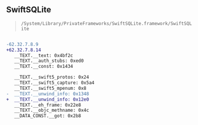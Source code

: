 ## SwiftSQLite

> `/System/Library/PrivateFrameworks/SwiftSQLite.framework/SwiftSQLite`

```diff

-62.32.7.8.9
+62.32.7.8.14
   __TEXT.__text: 0x4bf2c
   __TEXT.__auth_stubs: 0xed0
   __TEXT.__const: 0x1434

   __TEXT.__swift5_protos: 0x24
   __TEXT.__swift5_capture: 0x5a4
   __TEXT.__swift5_mpenum: 0x8
-  __TEXT.__unwind_info: 0x1348
+  __TEXT.__unwind_info: 0x12e0
   __TEXT.__eh_frame: 0x22e8
   __TEXT.__objc_methname: 0x4c
   __DATA_CONST.__got: 0x2b8

```
